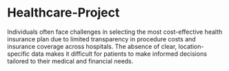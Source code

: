 # Healthcare-Project
Individuals often face challenges in selecting the most cost-effective health insurance plan due to limited transparency in procedure costs and insurance coverage across hospitals. The absence of clear, location-specific data makes it difficult for patients to make informed decisions tailored to their medical and financial needs.
